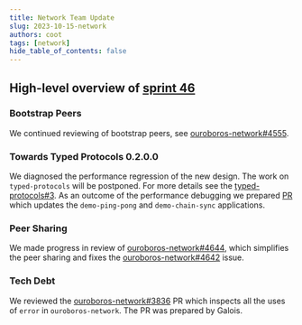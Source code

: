 ```yaml
---
title: Network Team Update
slug: 2023-10-15-network
authors: coot
tags: [network]
hide_table_of_contents: false
---
```


## High-level overview of [sprint 46][sprint-46]

### Bootstrap Peers

We continued reviewing of bootstrap peers, see [ouroboros-network#4555].

### Towards Typed Protocols 0.2.0.0

We diagnosed the performance regression of the new design. The work on
`typed-protocols` will be postponed.  For more details see the
[typed-protocols#3].  As an outcome of the performance debugging we prepared
[PR][ouroboros-network#4691] which updates the `demo-ping-pong` and
`demo-chain-sync` applications.

### Peer Sharing

We made progress in review of [ouroboros-network#4644], which simplifies the
peer sharing and fixes the [ouroboros-network#4642] issue.

### Tech Debt

We reviewed the [ouroboros-network#3836] PR which inspects all the uses of
`error` in `ouroboros-network`.  The PR was prepared by Galois.


[sprint-46]: https://github.com/orgs/input-output-hk/projects/19/views/16?filterQuery=sprint%3A%22sprint+45%22
[typed-protocols#3]: https://github.com/input-output-hk/typed-protocols/pull/3
[ouroboros-network#3836]:  https://github.com/input-output-hk/ouroboros-network/pull/3836
[ouroboros-network#4555]:  https://github.com/input-output-hk/ouroboros-network/pull/4555
[ouroboros-network#4642]:  https://github.com/input-output-hk/ouroboros-network/pull/4642
[ouroboros-network#4644]:  https://github.com/input-output-hk/ouroboros-network/pull/4644
[ouroboros-network#4691]:  https://github.com/input-output-hk/ouroboros-network/pull/4691
